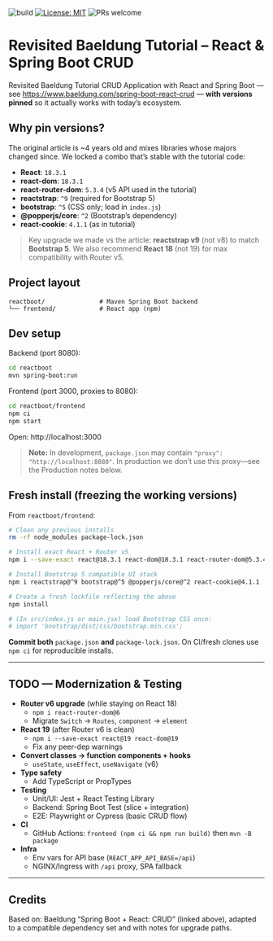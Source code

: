 ![build](https://github.com///actions/workflows/build.yml/badge.svg)
[![License: MIT](https://img.shields.io/badge/License-MIT-yellow.svg)](LICENSE)
![PRs welcome](https://img.shields.io/badge/PRs-welcome-brightgreen.svg)


# Revisited Baeldung Tutorial – React & Spring Boot CRUD

Revisited Baeldung Tutorial CRUD Application with React and Spring Boot — see https://www.baeldung.com/spring-boot-react-crud — **with versions pinned** so it actually works with today’s ecosystem.

## Why pin versions?

The original article is ~4 years old and mixes libraries whose majors changed since. We locked a combo that’s stable with the tutorial code:

- **React**: `18.3.1`
- **react-dom**: `18.3.1`
- **react-router-dom**: `5.3.4` (v5 API used in the tutorial)
- **reactstrap**: `^9` (required for Bootstrap 5)
- **bootstrap**: `^5` (CSS only; load in `index.js`)
- **@popperjs/core**: `^2` (Bootstrap’s dependency)
- **react-cookie**: `4.1.1` (as in tutorial)

> Key upgrade we made vs the article: **reactstrap v9** (not v8) to match **Bootstrap 5**.
> We also recommend **React 18** (not 19) for max compatibility with Router v5.

## Project layout

```
reactboot/               # Maven Spring Boot backend
└── frontend/            # React app (npm)
```

## Dev setup

Backend (port 8080):

```bash
cd reactboot
mvn spring-boot:run
```

Frontend (port 3000, proxies to 8080):

```bash
cd reactboot/frontend
npm ci
npm start
```

Open: http://localhost:3000

> **Note:** In development, `package.json` may contain `"proxy": "http://localhost:8080"`.
> In production we don’t use this proxy—see the Production notes below.

## Fresh install (freezing the working versions)

From `reactboot/frontend`:

```bash
# Clean any previous installs
rm -rf node_modules package-lock.json

# Install exact React + Router v5
npm i --save-exact react@18.3.1 react-dom@18.3.1 react-router-dom@5.3.4

# Install Bootstrap 5 compatible UI stack
npm i reactstrap@^9 bootstrap@^5 @popperjs/core@^2 react-cookie@4.1.1

# Create a fresh lockfile reflecting the above
npm install

# (In src/index.js or main.jsx) load Bootstrap CSS once:
# import 'bootstrap/dist/css/bootstrap.min.css';
```

**Commit both** `package.json` **and** `package-lock.json`.
On CI/fresh clones use `npm ci` for reproducible installs.

---

## TODO — Modernization & Testing

- **Router v6 upgrade** (while staying on React 18)
  - `npm i react-router-dom@6`
  - Migrate `Switch` → `Routes`, `component` → `element`
- **React 19** (after Router v6 is clean)
  - `npm i --save-exact react@19 react-dom@19`
  - Fix any peer-dep warnings
- **Convert classes → function components + hooks**
  - `useState`, `useEffect`, `useNavigate` (v6)
- **Type safety**
  - Add TypeScript or PropTypes
- **Testing**
  - Unit/UI: Jest + React Testing Library
  - Backend: Spring Boot Test (slice + integration)
  - E2E: Playwright or Cypress (basic CRUD flow)
- **CI**
  - GitHub Actions: `frontend (npm ci && npm run build)` then `mvn -B package`
- **Infra**
  - Env vars for API base (`REACT_APP_API_BASE=/api`)
  - NGINX/Ingress with `/api` proxy, SPA fallback

---

## Credits

Based on: Baeldung “Spring Boot + React: CRUD” (linked above), adapted to a compatible dependency set and with notes for upgrade paths.

